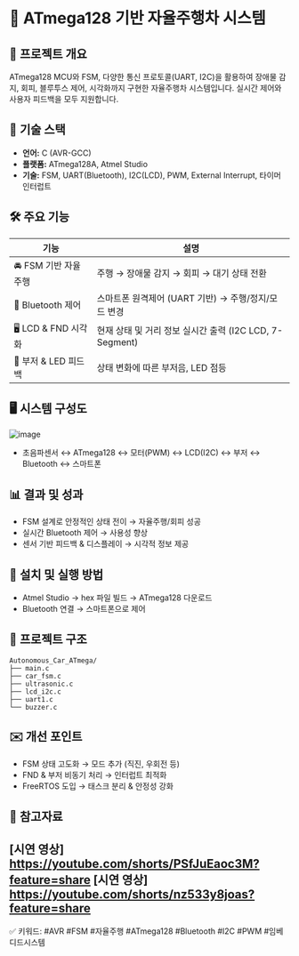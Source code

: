 # 🚗 ATmega128 기반 자율주행차 시스템

## 📖 프로젝트 개요
ATmega128 MCU와 FSM, 다양한 통신 프로토콜(UART, I2C)을 활용하여 장애물 감지, 회피, 블루투스 제어, 시각화까지 구현한 자율주행차 시스템입니다. 실시간 제어와 사용자 피드백을 모두 지원합니다.

## 🚀 기술 스택
- **언어:** C (AVR-GCC)
- **플랫폼:** ATmega128A, Atmel Studio
- **기술:** FSM, UART(Bluetooth), I2C(LCD), PWM, External Interrupt, 타이머 인터럽트

## 🛠 주요 기능
| 기능 | 설명 |
|---|---|
| 🚘 FSM 기반 자율주행 | 주행 → 장애물 감지 → 회피 → 대기 상태 전환 |
| 🔗 Bluetooth 제어 | 스마트폰 원격제어 (UART 기반) → 주행/정지/모드 변경 |
| 🖥 LCD & FND 시각화 | 현재 상태 및 거리 정보 실시간 출력 (I2C LCD, 7-Segment) |
| 📢 부저 & LED 피드백 | 상태 변화에 따른 부저음, LED 점등 |

## 🖥 시스템 구성도
![image](https://github.com/user-attachments/assets/4c27e3f5-067d-428e-875e-3701b5f697b8)

- 초음파센서 ↔ ATmega128 ↔ 모터(PWM) ↔ LCD(I2C) ↔ 부저 ↔ Bluetooth ↔ 스마트폰

## 📊 결과 및 성과
- FSM 설계로 안정적인 상태 전이 → 자율주행/회피 성공
- 실시간 Bluetooth 제어 → 사용성 향상
- 센서 기반 피드백 & 디스플레이 → 시각적 정보 제공

## 📝 설치 및 실행 방법
- Atmel Studio → hex 파일 빌드 → ATmega128 다운로드
- Bluetooth 연결 → 스마트폰으로 제어

## 📁 프로젝트 구조
```
Autonomous_Car_ATmega/
├── main.c
├── car_fsm.c
├── ultrasonic.c
├── lcd_i2c.c
├── uart1.c
└── buzzer.c
```

## ✉️ 개선 포인트
- FSM 상태 고도화 → 모드 추가 (직진, 우회전 등)
- FND & 부저 비동기 처리 → 인터럽트 최적화
- FreeRTOS 도입 → 태스크 분리 & 안정성 강화

## 🔗 참고자료
[시연 영상] https://youtube.com/shorts/PSfJuEaoc3M?feature=share
[시연 영상] https://youtube.com/shorts/nz533y8joas?feature=share
---
✅ 키워드: #AVR #FSM #자율주행 #ATmega128 #Bluetooth #I2C #PWM #임베디드시스템
